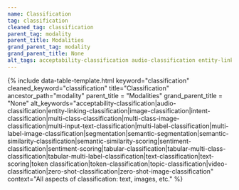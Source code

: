 ```yaml
---
name: Classification
tag: classification
cleaned_tag: classification
parent_tag: modality
parent_title: Modalities
grand_parent_tag: modality
grand_parent_title: None
alt_tags: acceptability-classification audio-classification entity-linking-classification image-classification intent-classification multi-class-classification multi-class-image-classification multi-input-text-classification multi-label-classification multi-label-image-classification segmentation semantic-segmentation semantic-similarity-classification semantic-similarity-scoring sentiment-classification sentiment-scoring tabular-classification tabular-multi-class-classification tabular-multi-label-classification text-classification text-scoring token classification token-classification topic-classification video-classification zero-shot-classification zero-shot-image-classification
---
```


{% include data-table-template.html 
  keyword="classification" 
  cleaned_keyword="classification" 
  title="Classification"
  ancestor_path="modality" 
  parent_title = "Modalities"
  grand_parent_title = "None"
  alt_keywords="acceptability-classification|audio-classification|entity-linking-classification|image-classification|intent-classification|multi-class-classification|multi-class-image-classification|multi-input-text-classification|multi-label-classification|multi-label-image-classification|segmentation|semantic-segmentation|semantic-similarity-classification|semantic-similarity-scoring|sentiment-classification|sentiment-scoring|tabular-classification|tabular-multi-class-classification|tabular-multi-label-classification|text-classification|text-scoring|token classification|token-classification|topic-classification|video-classification|zero-shot-classification|zero-shot-image-classification"
  context="All aspects of classification: text, images, etc."
%}

